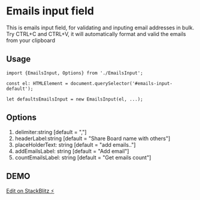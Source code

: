 # Emails input field
This is emails input field, for validating and inputing email addresses in bulk. Try CTRL+C and CTRL+V, it will automatically format and valid the emails from your clipboard

## Usage
`import {EmailsInput, Options} from './EmailsInput';`

`const el: HTMLElement = document.querySelector('#emails-input-default');`

`let defaultsEmailsInput = new EmailsInput(el, ...);`

## Options
1. delimiter:string [default = ","]
1. headerLabel:string [default = "Share Board name with others"]
1. placeHolderText: string [default = "add emails.."]
1. addEmailsLabel: string [default = "Add email"]
1. countEmailsLabel: string [default = "Get emails count"]

## DEMO
[Edit on StackBlitz ⚡️](https://stackblitz.com/edit/emails-input-field)